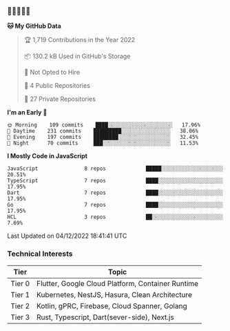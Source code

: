 ### 🤯🤯🤯🤯🤯

<!--START_SECTION:waka-->
**🐱 My GitHub Data** 

> 🏆 1,719 Contributions in the Year 2022
 > 
> 📦 130.2 kB Used in GitHub's Storage 
 > 
> 🚫 Not Opted to Hire
 > 
> 📜 4 Public Repositories 
 > 
> 🔑 27 Private Repositories  
 > 
**I'm an Early 🐤** 

```text
🌞 Morning    109 commits    ████░░░░░░░░░░░░░░░░░░░░░   17.96% 
🌆 Daytime    231 commits    █████████░░░░░░░░░░░░░░░░   38.06% 
🌃 Evening    197 commits    ████████░░░░░░░░░░░░░░░░░   32.45% 
🌙 Night      70 commits     ███░░░░░░░░░░░░░░░░░░░░░░   11.53%

```


**I Mostly Code in JavaScript** 

```text
JavaScript               8 repos             █████░░░░░░░░░░░░░░░░░░░░   20.51% 
TypeScript               7 repos             ████░░░░░░░░░░░░░░░░░░░░░   17.95% 
Dart                     7 repos             ████░░░░░░░░░░░░░░░░░░░░░   17.95% 
Go                       7 repos             ████░░░░░░░░░░░░░░░░░░░░░   17.95% 
HCL                      3 repos             ██░░░░░░░░░░░░░░░░░░░░░░░   7.69%

```



 Last Updated on 04/12/2022 18:41:41 UTC
<!--END_SECTION:waka-->

### Technical Interests

| Tier | Topic | 
| -------- | -------- |
| Tier 0 | Flutter, Google Cloud Platform, Container Runtime |
| Tier 1 | Kubernetes, NestJS, Hasura, Clean Architecture |
| Tier 2 | Kotlin, gPRC, Firebase, Cloud Spanner, Golang | 
| Tier 3 | Rust, Typescript, Dart(sever-side), Next.js |
